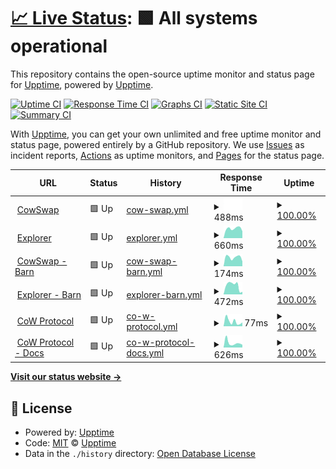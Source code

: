 # [📈 Live Status](https://upptime.github.io/upptime): <!--live status--> **🟩 All systems operational**

This repository contains the open-source uptime monitor and status page for [Upptime](https://upptime.js.org), powered by [Upptime](https://github.com/upptime/upptime).

[![Uptime CI](https://github.com/gnosis/cowswap/workflows/Uptime%20CI/badge.svg)](https://github.com/gnosis/cowswap/actions?query=workflow%3A%22Uptime+CI%22)
[![Response Time CI](https://github.com/gnosis/cowswap/workflows/Response%20Time%20CI/badge.svg)](https://github.com/gnosis/cowswap/actions?query=workflow%3A%22Response+Time+CI%22)
[![Graphs CI](https://github.com/gnosis/cowswap/workflows/Graphs%20CI/badge.svg)](https://github.com/gnosis/cowswap/actions?query=workflow%3A%22Graphs+CI%22)
[![Static Site CI](https://github.com/gnosis/cowswap/workflows/Static%20Site%20CI/badge.svg)](https://github.com/gnosis/cowswap/actions?query=workflow%3A%22Static+Site+CI%22)
[![Summary CI](https://github.com/gnosis/cowswap/workflows/Summary%20CI/badge.svg)](https://github.com/gnosis/cowswap/actions?query=workflow%3A%22Summary+CI%22)

With [Upptime](https://upptime.js.org), you can get your own unlimited and free uptime monitor and status page, powered entirely by a GitHub repository. We use [Issues](https://github.com/upptime/upptime/issues) as incident reports, [Actions](https://github.com/gnosis/cowswap/actions) as uptime monitors, and [Pages](https://upptime.github.io/upptime) for the status page.

<!--start: status pages-->
<!-- This summary is generated by Upptime (https://github.com/upptime/upptime) -->
<!-- Do not edit this manually, your changes will be overwritten -->
<!-- prettier-ignore -->
| URL | Status | History | Response Time | Uptime |
| --- | ------ | ------- | ------------- | ------ |
| <img alt="" src="https://favicons.githubusercontent.com/cowswap.exchange" height="13"> [CowSwap](https://cowswap.exchange/) | 🟩 Up | [cow-swap.yml](https://github.com/gnosis/cowswap-uptime/commits/HEAD/history/cow-swap.yml) | <details><summary><img alt="Response time graph" src="./graphs/cow-swap/response-time-week.png" height="20"> 488ms</summary><br><a href="https://gnosis.github.io/cowswap/history/cow-swap"><img alt="Response time 488" src="https://img.shields.io/endpoint?url=https%3A%2F%2Fraw.githubusercontent.com%2Fgnosis%2Fcowswap-uptime%2FHEAD%2Fapi%2Fcow-swap%2Fresponse-time.json"></a><br><a href="https://gnosis.github.io/cowswap/history/cow-swap"><img alt="24-hour response time 488" src="https://img.shields.io/endpoint?url=https%3A%2F%2Fraw.githubusercontent.com%2Fgnosis%2Fcowswap-uptime%2FHEAD%2Fapi%2Fcow-swap%2Fresponse-time-day.json"></a><br><a href="https://gnosis.github.io/cowswap/history/cow-swap"><img alt="7-day response time 488" src="https://img.shields.io/endpoint?url=https%3A%2F%2Fraw.githubusercontent.com%2Fgnosis%2Fcowswap-uptime%2FHEAD%2Fapi%2Fcow-swap%2Fresponse-time-week.json"></a><br><a href="https://gnosis.github.io/cowswap/history/cow-swap"><img alt="30-day response time 488" src="https://img.shields.io/endpoint?url=https%3A%2F%2Fraw.githubusercontent.com%2Fgnosis%2Fcowswap-uptime%2FHEAD%2Fapi%2Fcow-swap%2Fresponse-time-month.json"></a><br><a href="https://gnosis.github.io/cowswap/history/cow-swap"><img alt="1-year response time 488" src="https://img.shields.io/endpoint?url=https%3A%2F%2Fraw.githubusercontent.com%2Fgnosis%2Fcowswap-uptime%2FHEAD%2Fapi%2Fcow-swap%2Fresponse-time-year.json"></a></details> | <details><summary><a href="https://gnosis.github.io/cowswap/history/cow-swap">100.00%</a></summary><a href="https://gnosis.github.io/cowswap/history/cow-swap"><img alt="All-time uptime 100.00%" src="https://img.shields.io/endpoint?url=https%3A%2F%2Fraw.githubusercontent.com%2Fgnosis%2Fcowswap-uptime%2FHEAD%2Fapi%2Fcow-swap%2Fuptime.json"></a><br><a href="https://gnosis.github.io/cowswap/history/cow-swap"><img alt="24-hour uptime 100.00%" src="https://img.shields.io/endpoint?url=https%3A%2F%2Fraw.githubusercontent.com%2Fgnosis%2Fcowswap-uptime%2FHEAD%2Fapi%2Fcow-swap%2Fuptime-day.json"></a><br><a href="https://gnosis.github.io/cowswap/history/cow-swap"><img alt="7-day uptime 100.00%" src="https://img.shields.io/endpoint?url=https%3A%2F%2Fraw.githubusercontent.com%2Fgnosis%2Fcowswap-uptime%2FHEAD%2Fapi%2Fcow-swap%2Fuptime-week.json"></a><br><a href="https://gnosis.github.io/cowswap/history/cow-swap"><img alt="30-day uptime 100.00%" src="https://img.shields.io/endpoint?url=https%3A%2F%2Fraw.githubusercontent.com%2Fgnosis%2Fcowswap-uptime%2FHEAD%2Fapi%2Fcow-swap%2Fuptime-month.json"></a><br><a href="https://gnosis.github.io/cowswap/history/cow-swap"><img alt="1-year uptime 100.00%" src="https://img.shields.io/endpoint?url=https%3A%2F%2Fraw.githubusercontent.com%2Fgnosis%2Fcowswap-uptime%2FHEAD%2Fapi%2Fcow-swap%2Fuptime-year.json"></a></details>
| <img alt="" src="https://favicons.githubusercontent.com/explorer.cow.fi" height="13"> [Explorer](http://explorer.cow.fi) | 🟩 Up | [explorer.yml](https://github.com/gnosis/cowswap-uptime/commits/HEAD/history/explorer.yml) | <details><summary><img alt="Response time graph" src="./graphs/explorer/response-time-week.png" height="20"> 660ms</summary><br><a href="https://gnosis.github.io/cowswap/history/explorer"><img alt="Response time 660" src="https://img.shields.io/endpoint?url=https%3A%2F%2Fraw.githubusercontent.com%2Fgnosis%2Fcowswap-uptime%2FHEAD%2Fapi%2Fexplorer%2Fresponse-time.json"></a><br><a href="https://gnosis.github.io/cowswap/history/explorer"><img alt="24-hour response time 660" src="https://img.shields.io/endpoint?url=https%3A%2F%2Fraw.githubusercontent.com%2Fgnosis%2Fcowswap-uptime%2FHEAD%2Fapi%2Fexplorer%2Fresponse-time-day.json"></a><br><a href="https://gnosis.github.io/cowswap/history/explorer"><img alt="7-day response time 660" src="https://img.shields.io/endpoint?url=https%3A%2F%2Fraw.githubusercontent.com%2Fgnosis%2Fcowswap-uptime%2FHEAD%2Fapi%2Fexplorer%2Fresponse-time-week.json"></a><br><a href="https://gnosis.github.io/cowswap/history/explorer"><img alt="30-day response time 660" src="https://img.shields.io/endpoint?url=https%3A%2F%2Fraw.githubusercontent.com%2Fgnosis%2Fcowswap-uptime%2FHEAD%2Fapi%2Fexplorer%2Fresponse-time-month.json"></a><br><a href="https://gnosis.github.io/cowswap/history/explorer"><img alt="1-year response time 660" src="https://img.shields.io/endpoint?url=https%3A%2F%2Fraw.githubusercontent.com%2Fgnosis%2Fcowswap-uptime%2FHEAD%2Fapi%2Fexplorer%2Fresponse-time-year.json"></a></details> | <details><summary><a href="https://gnosis.github.io/cowswap/history/explorer">100.00%</a></summary><a href="https://gnosis.github.io/cowswap/history/explorer"><img alt="All-time uptime 100.00%" src="https://img.shields.io/endpoint?url=https%3A%2F%2Fraw.githubusercontent.com%2Fgnosis%2Fcowswap-uptime%2FHEAD%2Fapi%2Fexplorer%2Fuptime.json"></a><br><a href="https://gnosis.github.io/cowswap/history/explorer"><img alt="24-hour uptime 100.00%" src="https://img.shields.io/endpoint?url=https%3A%2F%2Fraw.githubusercontent.com%2Fgnosis%2Fcowswap-uptime%2FHEAD%2Fapi%2Fexplorer%2Fuptime-day.json"></a><br><a href="https://gnosis.github.io/cowswap/history/explorer"><img alt="7-day uptime 100.00%" src="https://img.shields.io/endpoint?url=https%3A%2F%2Fraw.githubusercontent.com%2Fgnosis%2Fcowswap-uptime%2FHEAD%2Fapi%2Fexplorer%2Fuptime-week.json"></a><br><a href="https://gnosis.github.io/cowswap/history/explorer"><img alt="30-day uptime 100.00%" src="https://img.shields.io/endpoint?url=https%3A%2F%2Fraw.githubusercontent.com%2Fgnosis%2Fcowswap-uptime%2FHEAD%2Fapi%2Fexplorer%2Fuptime-month.json"></a><br><a href="https://gnosis.github.io/cowswap/history/explorer"><img alt="1-year uptime 100.00%" src="https://img.shields.io/endpoint?url=https%3A%2F%2Fraw.githubusercontent.com%2Fgnosis%2Fcowswap-uptime%2FHEAD%2Fapi%2Fexplorer%2Fuptime-year.json"></a></details>
| <img alt="" src="https://favicons.githubusercontent.com/barn.cowswap.exchange" height="13"> [CowSwap - Barn](https://barn.cowswap.exchange/) | 🟩 Up | [cow-swap-barn.yml](https://github.com/gnosis/cowswap-uptime/commits/HEAD/history/cow-swap-barn.yml) | <details><summary><img alt="Response time graph" src="./graphs/cow-swap-barn/response-time-week.png" height="20"> 174ms</summary><br><a href="https://gnosis.github.io/cowswap/history/cow-swap-barn"><img alt="Response time 174" src="https://img.shields.io/endpoint?url=https%3A%2F%2Fraw.githubusercontent.com%2Fgnosis%2Fcowswap-uptime%2FHEAD%2Fapi%2Fcow-swap-barn%2Fresponse-time.json"></a><br><a href="https://gnosis.github.io/cowswap/history/cow-swap-barn"><img alt="24-hour response time 174" src="https://img.shields.io/endpoint?url=https%3A%2F%2Fraw.githubusercontent.com%2Fgnosis%2Fcowswap-uptime%2FHEAD%2Fapi%2Fcow-swap-barn%2Fresponse-time-day.json"></a><br><a href="https://gnosis.github.io/cowswap/history/cow-swap-barn"><img alt="7-day response time 174" src="https://img.shields.io/endpoint?url=https%3A%2F%2Fraw.githubusercontent.com%2Fgnosis%2Fcowswap-uptime%2FHEAD%2Fapi%2Fcow-swap-barn%2Fresponse-time-week.json"></a><br><a href="https://gnosis.github.io/cowswap/history/cow-swap-barn"><img alt="30-day response time 174" src="https://img.shields.io/endpoint?url=https%3A%2F%2Fraw.githubusercontent.com%2Fgnosis%2Fcowswap-uptime%2FHEAD%2Fapi%2Fcow-swap-barn%2Fresponse-time-month.json"></a><br><a href="https://gnosis.github.io/cowswap/history/cow-swap-barn"><img alt="1-year response time 174" src="https://img.shields.io/endpoint?url=https%3A%2F%2Fraw.githubusercontent.com%2Fgnosis%2Fcowswap-uptime%2FHEAD%2Fapi%2Fcow-swap-barn%2Fresponse-time-year.json"></a></details> | <details><summary><a href="https://gnosis.github.io/cowswap/history/cow-swap-barn">100.00%</a></summary><a href="https://gnosis.github.io/cowswap/history/cow-swap-barn"><img alt="All-time uptime 100.00%" src="https://img.shields.io/endpoint?url=https%3A%2F%2Fraw.githubusercontent.com%2Fgnosis%2Fcowswap-uptime%2FHEAD%2Fapi%2Fcow-swap-barn%2Fuptime.json"></a><br><a href="https://gnosis.github.io/cowswap/history/cow-swap-barn"><img alt="24-hour uptime 100.00%" src="https://img.shields.io/endpoint?url=https%3A%2F%2Fraw.githubusercontent.com%2Fgnosis%2Fcowswap-uptime%2FHEAD%2Fapi%2Fcow-swap-barn%2Fuptime-day.json"></a><br><a href="https://gnosis.github.io/cowswap/history/cow-swap-barn"><img alt="7-day uptime 100.00%" src="https://img.shields.io/endpoint?url=https%3A%2F%2Fraw.githubusercontent.com%2Fgnosis%2Fcowswap-uptime%2FHEAD%2Fapi%2Fcow-swap-barn%2Fuptime-week.json"></a><br><a href="https://gnosis.github.io/cowswap/history/cow-swap-barn"><img alt="30-day uptime 100.00%" src="https://img.shields.io/endpoint?url=https%3A%2F%2Fraw.githubusercontent.com%2Fgnosis%2Fcowswap-uptime%2FHEAD%2Fapi%2Fcow-swap-barn%2Fuptime-month.json"></a><br><a href="https://gnosis.github.io/cowswap/history/cow-swap-barn"><img alt="1-year uptime 100.00%" src="https://img.shields.io/endpoint?url=https%3A%2F%2Fraw.githubusercontent.com%2Fgnosis%2Fcowswap-uptime%2FHEAD%2Fapi%2Fcow-swap-barn%2Fuptime-year.json"></a></details>
| <img alt="" src="https://favicons.githubusercontent.com/barn.explorer.cow.fi" height="13"> [Explorer - Barn](https://barn.explorer.cow.fi) | 🟩 Up | [explorer-barn.yml](https://github.com/gnosis/cowswap-uptime/commits/HEAD/history/explorer-barn.yml) | <details><summary><img alt="Response time graph" src="./graphs/explorer-barn/response-time-week.png" height="20"> 472ms</summary><br><a href="https://gnosis.github.io/cowswap/history/explorer-barn"><img alt="Response time 472" src="https://img.shields.io/endpoint?url=https%3A%2F%2Fraw.githubusercontent.com%2Fgnosis%2Fcowswap-uptime%2FHEAD%2Fapi%2Fexplorer-barn%2Fresponse-time.json"></a><br><a href="https://gnosis.github.io/cowswap/history/explorer-barn"><img alt="24-hour response time 472" src="https://img.shields.io/endpoint?url=https%3A%2F%2Fraw.githubusercontent.com%2Fgnosis%2Fcowswap-uptime%2FHEAD%2Fapi%2Fexplorer-barn%2Fresponse-time-day.json"></a><br><a href="https://gnosis.github.io/cowswap/history/explorer-barn"><img alt="7-day response time 472" src="https://img.shields.io/endpoint?url=https%3A%2F%2Fraw.githubusercontent.com%2Fgnosis%2Fcowswap-uptime%2FHEAD%2Fapi%2Fexplorer-barn%2Fresponse-time-week.json"></a><br><a href="https://gnosis.github.io/cowswap/history/explorer-barn"><img alt="30-day response time 472" src="https://img.shields.io/endpoint?url=https%3A%2F%2Fraw.githubusercontent.com%2Fgnosis%2Fcowswap-uptime%2FHEAD%2Fapi%2Fexplorer-barn%2Fresponse-time-month.json"></a><br><a href="https://gnosis.github.io/cowswap/history/explorer-barn"><img alt="1-year response time 472" src="https://img.shields.io/endpoint?url=https%3A%2F%2Fraw.githubusercontent.com%2Fgnosis%2Fcowswap-uptime%2FHEAD%2Fapi%2Fexplorer-barn%2Fresponse-time-year.json"></a></details> | <details><summary><a href="https://gnosis.github.io/cowswap/history/explorer-barn">100.00%</a></summary><a href="https://gnosis.github.io/cowswap/history/explorer-barn"><img alt="All-time uptime 100.00%" src="https://img.shields.io/endpoint?url=https%3A%2F%2Fraw.githubusercontent.com%2Fgnosis%2Fcowswap-uptime%2FHEAD%2Fapi%2Fexplorer-barn%2Fuptime.json"></a><br><a href="https://gnosis.github.io/cowswap/history/explorer-barn"><img alt="24-hour uptime 100.00%" src="https://img.shields.io/endpoint?url=https%3A%2F%2Fraw.githubusercontent.com%2Fgnosis%2Fcowswap-uptime%2FHEAD%2Fapi%2Fexplorer-barn%2Fuptime-day.json"></a><br><a href="https://gnosis.github.io/cowswap/history/explorer-barn"><img alt="7-day uptime 100.00%" src="https://img.shields.io/endpoint?url=https%3A%2F%2Fraw.githubusercontent.com%2Fgnosis%2Fcowswap-uptime%2FHEAD%2Fapi%2Fexplorer-barn%2Fuptime-week.json"></a><br><a href="https://gnosis.github.io/cowswap/history/explorer-barn"><img alt="30-day uptime 100.00%" src="https://img.shields.io/endpoint?url=https%3A%2F%2Fraw.githubusercontent.com%2Fgnosis%2Fcowswap-uptime%2FHEAD%2Fapi%2Fexplorer-barn%2Fuptime-month.json"></a><br><a href="https://gnosis.github.io/cowswap/history/explorer-barn"><img alt="1-year uptime 100.00%" src="https://img.shields.io/endpoint?url=https%3A%2F%2Fraw.githubusercontent.com%2Fgnosis%2Fcowswap-uptime%2FHEAD%2Fapi%2Fexplorer-barn%2Fuptime-year.json"></a></details>
| <img alt="" src="https://favicons.githubusercontent.com/cow.fi" height="13"> [CoW Protocol](https://cow.fi) | 🟩 Up | [co-w-protocol.yml](https://github.com/gnosis/cowswap-uptime/commits/HEAD/history/co-w-protocol.yml) | <details><summary><img alt="Response time graph" src="./graphs/co-w-protocol/response-time-week.png" height="20"> 77ms</summary><br><a href="https://gnosis.github.io/cowswap/history/co-w-protocol"><img alt="Response time 77" src="https://img.shields.io/endpoint?url=https%3A%2F%2Fraw.githubusercontent.com%2Fgnosis%2Fcowswap-uptime%2FHEAD%2Fapi%2Fco-w-protocol%2Fresponse-time.json"></a><br><a href="https://gnosis.github.io/cowswap/history/co-w-protocol"><img alt="24-hour response time 77" src="https://img.shields.io/endpoint?url=https%3A%2F%2Fraw.githubusercontent.com%2Fgnosis%2Fcowswap-uptime%2FHEAD%2Fapi%2Fco-w-protocol%2Fresponse-time-day.json"></a><br><a href="https://gnosis.github.io/cowswap/history/co-w-protocol"><img alt="7-day response time 77" src="https://img.shields.io/endpoint?url=https%3A%2F%2Fraw.githubusercontent.com%2Fgnosis%2Fcowswap-uptime%2FHEAD%2Fapi%2Fco-w-protocol%2Fresponse-time-week.json"></a><br><a href="https://gnosis.github.io/cowswap/history/co-w-protocol"><img alt="30-day response time 77" src="https://img.shields.io/endpoint?url=https%3A%2F%2Fraw.githubusercontent.com%2Fgnosis%2Fcowswap-uptime%2FHEAD%2Fapi%2Fco-w-protocol%2Fresponse-time-month.json"></a><br><a href="https://gnosis.github.io/cowswap/history/co-w-protocol"><img alt="1-year response time 77" src="https://img.shields.io/endpoint?url=https%3A%2F%2Fraw.githubusercontent.com%2Fgnosis%2Fcowswap-uptime%2FHEAD%2Fapi%2Fco-w-protocol%2Fresponse-time-year.json"></a></details> | <details><summary><a href="https://gnosis.github.io/cowswap/history/co-w-protocol">100.00%</a></summary><a href="https://gnosis.github.io/cowswap/history/co-w-protocol"><img alt="All-time uptime 100.00%" src="https://img.shields.io/endpoint?url=https%3A%2F%2Fraw.githubusercontent.com%2Fgnosis%2Fcowswap-uptime%2FHEAD%2Fapi%2Fco-w-protocol%2Fuptime.json"></a><br><a href="https://gnosis.github.io/cowswap/history/co-w-protocol"><img alt="24-hour uptime 100.00%" src="https://img.shields.io/endpoint?url=https%3A%2F%2Fraw.githubusercontent.com%2Fgnosis%2Fcowswap-uptime%2FHEAD%2Fapi%2Fco-w-protocol%2Fuptime-day.json"></a><br><a href="https://gnosis.github.io/cowswap/history/co-w-protocol"><img alt="7-day uptime 100.00%" src="https://img.shields.io/endpoint?url=https%3A%2F%2Fraw.githubusercontent.com%2Fgnosis%2Fcowswap-uptime%2FHEAD%2Fapi%2Fco-w-protocol%2Fuptime-week.json"></a><br><a href="https://gnosis.github.io/cowswap/history/co-w-protocol"><img alt="30-day uptime 100.00%" src="https://img.shields.io/endpoint?url=https%3A%2F%2Fraw.githubusercontent.com%2Fgnosis%2Fcowswap-uptime%2FHEAD%2Fapi%2Fco-w-protocol%2Fuptime-month.json"></a><br><a href="https://gnosis.github.io/cowswap/history/co-w-protocol"><img alt="1-year uptime 100.00%" src="https://img.shields.io/endpoint?url=https%3A%2F%2Fraw.githubusercontent.com%2Fgnosis%2Fcowswap-uptime%2FHEAD%2Fapi%2Fco-w-protocol%2Fuptime-year.json"></a></details>
| <img alt="" src="https://favicons.githubusercontent.com/docs.cow.fi" height="13"> [CoW Protocol - Docs](https://docs.cow.fi) | 🟩 Up | [co-w-protocol-docs.yml](https://github.com/gnosis/cowswap-uptime/commits/HEAD/history/co-w-protocol-docs.yml) | <details><summary><img alt="Response time graph" src="./graphs/co-w-protocol-docs/response-time-week.png" height="20"> 626ms</summary><br><a href="https://gnosis.github.io/cowswap/history/co-w-protocol-docs"><img alt="Response time 626" src="https://img.shields.io/endpoint?url=https%3A%2F%2Fraw.githubusercontent.com%2Fgnosis%2Fcowswap-uptime%2FHEAD%2Fapi%2Fco-w-protocol-docs%2Fresponse-time.json"></a><br><a href="https://gnosis.github.io/cowswap/history/co-w-protocol-docs"><img alt="24-hour response time 626" src="https://img.shields.io/endpoint?url=https%3A%2F%2Fraw.githubusercontent.com%2Fgnosis%2Fcowswap-uptime%2FHEAD%2Fapi%2Fco-w-protocol-docs%2Fresponse-time-day.json"></a><br><a href="https://gnosis.github.io/cowswap/history/co-w-protocol-docs"><img alt="7-day response time 626" src="https://img.shields.io/endpoint?url=https%3A%2F%2Fraw.githubusercontent.com%2Fgnosis%2Fcowswap-uptime%2FHEAD%2Fapi%2Fco-w-protocol-docs%2Fresponse-time-week.json"></a><br><a href="https://gnosis.github.io/cowswap/history/co-w-protocol-docs"><img alt="30-day response time 626" src="https://img.shields.io/endpoint?url=https%3A%2F%2Fraw.githubusercontent.com%2Fgnosis%2Fcowswap-uptime%2FHEAD%2Fapi%2Fco-w-protocol-docs%2Fresponse-time-month.json"></a><br><a href="https://gnosis.github.io/cowswap/history/co-w-protocol-docs"><img alt="1-year response time 626" src="https://img.shields.io/endpoint?url=https%3A%2F%2Fraw.githubusercontent.com%2Fgnosis%2Fcowswap-uptime%2FHEAD%2Fapi%2Fco-w-protocol-docs%2Fresponse-time-year.json"></a></details> | <details><summary><a href="https://gnosis.github.io/cowswap/history/co-w-protocol-docs">100.00%</a></summary><a href="https://gnosis.github.io/cowswap/history/co-w-protocol-docs"><img alt="All-time uptime 100.00%" src="https://img.shields.io/endpoint?url=https%3A%2F%2Fraw.githubusercontent.com%2Fgnosis%2Fcowswap-uptime%2FHEAD%2Fapi%2Fco-w-protocol-docs%2Fuptime.json"></a><br><a href="https://gnosis.github.io/cowswap/history/co-w-protocol-docs"><img alt="24-hour uptime 100.00%" src="https://img.shields.io/endpoint?url=https%3A%2F%2Fraw.githubusercontent.com%2Fgnosis%2Fcowswap-uptime%2FHEAD%2Fapi%2Fco-w-protocol-docs%2Fuptime-day.json"></a><br><a href="https://gnosis.github.io/cowswap/history/co-w-protocol-docs"><img alt="7-day uptime 100.00%" src="https://img.shields.io/endpoint?url=https%3A%2F%2Fraw.githubusercontent.com%2Fgnosis%2Fcowswap-uptime%2FHEAD%2Fapi%2Fco-w-protocol-docs%2Fuptime-week.json"></a><br><a href="https://gnosis.github.io/cowswap/history/co-w-protocol-docs"><img alt="30-day uptime 100.00%" src="https://img.shields.io/endpoint?url=https%3A%2F%2Fraw.githubusercontent.com%2Fgnosis%2Fcowswap-uptime%2FHEAD%2Fapi%2Fco-w-protocol-docs%2Fuptime-month.json"></a><br><a href="https://gnosis.github.io/cowswap/history/co-w-protocol-docs"><img alt="1-year uptime 100.00%" src="https://img.shields.io/endpoint?url=https%3A%2F%2Fraw.githubusercontent.com%2Fgnosis%2Fcowswap-uptime%2FHEAD%2Fapi%2Fco-w-protocol-docs%2Fuptime-year.json"></a></details>

<!--end: status pages-->

[**Visit our status website →**](https://upptime.github.io/upptime)

## 📄 License

- Powered by: [Upptime](https://github.com/upptime/upptime)
- Code: [MIT](./LICENSE) © [Upptime](https://upptime.js.org)
- Data in the `./history` directory: [Open Database License](https://opendatacommons.org/licenses/odbl/1-0/)

